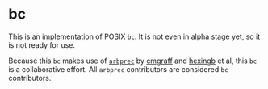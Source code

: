 # bc

This is an implementation of POSIX `bc`. It is not even in alpha stage yet, so
it is not ready for use.

Because this `bc` makes use of [`arbprec`](https://github.com/cmgraff/arbsh) by
[cmgraff](https://github.com/cmgraff) and [hexingb](https://github.com/hexingb)
et al, this `bc` is a collaborative effort. All `arbprec` contributors are
considered `bc` contributors.
